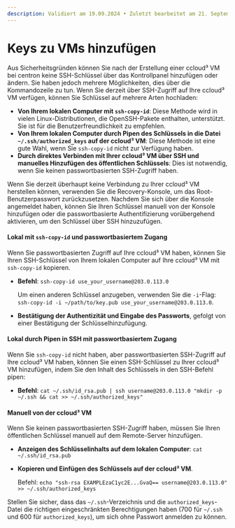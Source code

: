 ```yaml
---
description: Validiert am 19.09.2024 • Zuletzt bearbeitet am 21. September 2024
---
```


# Keys zu VMs hinzufügen

Aus Sicherheitsgründen können Sie nach der Erstellung einer ccloud³ VM bei centron keine SSH-Schlüssel über das Kontrollpanel hinzufügen oder ändern. Sie haben jedoch mehrere Möglichkeiten, dies über die Kommandozeile zu tun. Wenn Sie derzeit über SSH-Zugriff auf Ihre ccloud³ VM verfügen, können Sie Schlüssel auf mehrere Arten hochladen:

* **Von Ihrem lokalen Computer mit `ssh-copy-id`**: Diese Methode wird in vielen Linux-Distributionen, die OpenSSH-Pakete enthalten, unterstützt. Sie ist für die Benutzerfreundlichkeit zu empfehlen.
* **Von Ihrem lokalen Computer durch Pipen des Schlüssels in die Datei `~/.ssh/authorized_keys` auf der ccloud³ VM**: Diese Methode ist eine gute Wahl, wenn Sie `ssh-copy-id` nicht zur Verfügung haben.
* **Durch direktes Verbinden mit Ihrer ccloud³ VM über SSH und manuelles Hinzufügen des öffentlichen Schlüssels**: Dies ist notwendig, wenn Sie keinen passwortbasierten SSH-Zugriff haben.

Wenn Sie derzeit überhaupt keine Verbindung zu Ihrer ccloud³ VM herstellen können, verwenden Sie die Recovery-Konsole, um das Root-Benutzerpasswort zurückzusetzen. Nachdem Sie sich über die Konsole angemeldet haben, können Sie Ihren Schlüssel manuell von der Konsole hinzufügen oder die passwortbasierte Authentifizierung vorübergehend aktivieren, um den Schlüssel über SSH hinzuzufügen.

#### Lokal mit `ssh-copy-id` und passwortbasiertem Zugang

Wenn Sie passwortbasierten Zugriff auf Ihre ccloud³ VM haben, können Sie Ihren SSH-Schlüssel von Ihrem lokalen Computer auf Ihre ccloud³ VM mit `ssh-copy-id` kopieren.

*   **Befehl**: `ssh-copy-id use_your_username@203.0.113.0`

    Um einen anderen Schlüssel anzugeben, verwenden Sie die `-i`-Flag: `ssh-copy-id -i ~/path/to/key.pub use_your_username@203.0.113.0`.
* **Bestätigung der Authentizität und Eingabe des Passworts**, gefolgt von einer Bestätigung der Schlüsselhinzufügung.

#### Lokal durch Pipen in SSH mit passwortbasiertem Zugang

Wenn Sie `ssh-copy-id` nicht haben, aber passwortbasierten SSH-Zugriff auf Ihre ccloud³ VM haben, können Sie einen SSH-Schlüssel zu Ihrer ccloud³ VM hinzufügen, indem Sie den Inhalt des Schlüssels in den SSH-Befehl pipen:

* **Befehl**: `cat ~/.ssh/id_rsa.pub | ssh username@203.0.113.0 "mkdir -p ~/.ssh && cat >> ~/.ssh/authorized_keys"`

#### Manuell von der ccloud³ VM

Wenn Sie keinen passwortbasierten SSH-Zugriff haben, müssen Sie Ihren öffentlichen Schlüssel manuell auf dem Remote-Server hinzufügen.

* **Anzeigen des Schlüsselinhalts auf dem lokalen Computer**: `cat ~/.ssh/id_rsa.pub`
*   **Kopieren und Einfügen des Schlüssels auf der ccloud³ VM**.

    Befehl: `echo "ssh-rsa EXAMPLEzaC1yc2E...GvaQ== username@203.0.113.0" >> ~/.ssh/authorized_keys`

Stellen Sie sicher, dass das `~/.ssh`-Verzeichnis und die `authorized_keys`-Datei die richtigen eingeschränkten Berechtigungen haben (700 für `~/.ssh` und 600 für `authorized_keys`), um sich ohne Passwort anmelden zu können.
